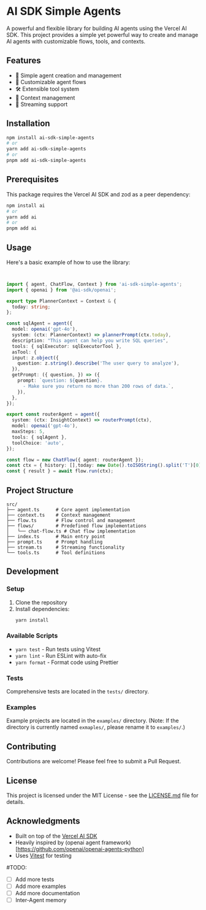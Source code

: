 # AI SDK Simple Agents

A powerful and flexible library for building AI agents using the Vercel AI SDK. This project provides a simple yet powerful way to create and manage AI agents with customizable flows, tools, and contexts.

## Features

- 🤖 Simple agent creation and management
- 🔄 Customizable agent flows
- 🛠️ Extensible tool system
- 📝 Context management
- 🔄 Streaming support

## Installation

```bash
npm install ai-sdk-simple-agents
# or
yarn add ai-sdk-simple-agents
# or
pnpm add ai-sdk-simple-agents
```

## Prerequisites

This package requires the Vercel AI SDK and zod as a peer dependency:

```bash
npm install ai
# or
yarn add ai
# or
pnpm add ai
```

## Usage

Here's a basic example of how to use the library:

```typescript


import { agent, ChatFlow, Context } from 'ai-sdk-simple-agents';
import { openai } from '@ai-sdk/openai';

export type PlannerContext = Context & {
  today: string;
};

const sqlAgent = agent({
  model: openai('gpt-4o'),
  system: (ctx: PlannerContext) => plannerPrompt(ctx.today),
  description: "This agent can help you write SQL queries",
  tools: { sqlExecutor: sqlExecutorTool },
  asTool: {
  input: z.object({
    question: z.string().describe('The user query to analyze'),
  }),
  getPrompt: ({ question, }) => ({
    prompt: `question: ${question}.
      - Make sure you return no more than 200 rows of data.`,
    }),  
  },
});

export const routerAgent = agent({
  system: (ctx: InsightContext) => routerPrompt(ctx),
  model: openai('gpt-4o'),
  maxSteps: 5,
  tools: { sqlAgent },
  toolChoice: 'auto',
});

const flow = new ChatFlow({ agent: routerAgent });
const ctx = { history: [],today: new Date().toISOString().split('T')[0] };
const { result } = await flow.run(ctx);

```

## Project Structure

```
src/
├── agent.ts      # Core agent implementation
├── context.ts    # Context management
├── flow.ts       # Flow control and management
├── flows/        # Predefined flow implementations
│   └── chat-flow.ts # Chat flow implementation
├── index.ts      # Main entry point
├── prompt.ts     # Prompt handling
├── stream.ts     # Streaming functionality
└── tools.ts      # Tool definitions
```

## Development

### Setup

1. Clone the repository
2. Install dependencies:
   ```bash
   yarn install
   ```

### Available Scripts

- `yarn test` - Run tests using Vitest
- `yarn lint` - Run ESLint with auto-fix
- `yarn format` - Format code using Prettier


### Tests

Comprehensive tests are located in the `tests/` directory.

### Examples

Example projects are located in the `examples/` directory. (Note: If the directory is currently named `exmaples/`, please rename it to `examples/`.)

## Contributing

Contributions are welcome! Please feel free to submit a Pull Request.

## License

This project is licensed under the MIT License - see the [LICENSE.md](LICENSE.md) file for details.


## Acknowledgments

- Built on top of the [Vercel AI SDK](https://sdk.vercel.ai/docs)
- Heavily inspired by (openai agent framework)[https://github.com/openai/openai-agents-python]
- Uses [Vitest](https://vitest.dev/) for testing

#TODO:
- [ ] Add more tests
- [ ] Add more examples
- [ ] Add more documentation
- [ ] Inter-Agent memory